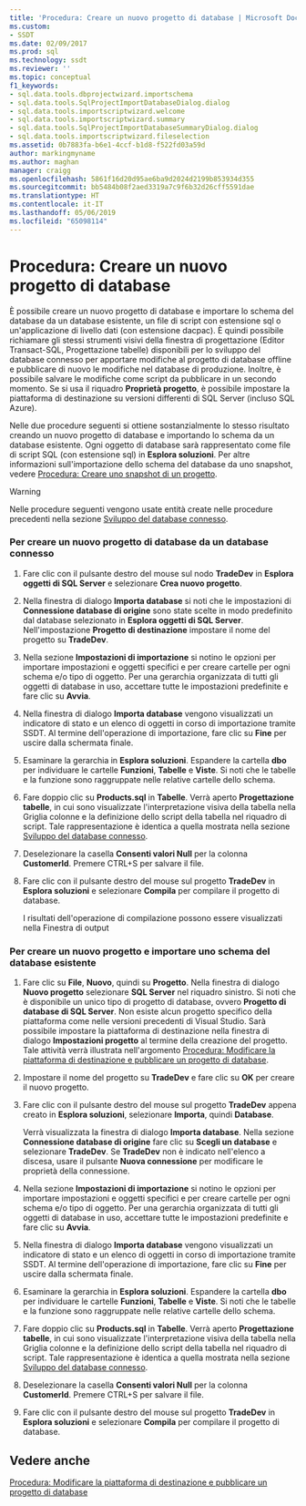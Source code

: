 ```yaml
---
title: 'Procedura: Creare un nuovo progetto di database | Microsoft Docs'
ms.custom:
- SSDT
ms.date: 02/09/2017
ms.prod: sql
ms.technology: ssdt
ms.reviewer: ''
ms.topic: conceptual
f1_keywords:
- sql.data.tools.dbprojectwizard.importschema
- sql.data.tools.SqlProjectImportDatabaseDialog.dialog
- sql.data.tools.importscriptwizard.welcome
- sql.data.tools.importscriptwizard.summary
- sql.data.tools.SqlProjectImportDatabaseSummaryDialog.dialog
- sql.data.tools.importscriptwizard.fileselection
ms.assetid: 0b7883fa-b6e1-4ccf-b1d8-f522fd03a59d
author: markingmyname
ms.author: maghan
manager: craigg
ms.openlocfilehash: 5861f16d20d95ae6ba9d2024d2199b853934d355
ms.sourcegitcommit: bb5484b08f2aed3319a7c9f6b32d26cff5591dae
ms.translationtype: HT
ms.contentlocale: it-IT
ms.lasthandoff: 05/06/2019
ms.locfileid: "65098114"
---
```

# <a name="how-to-create-a-new-database-project"></a>Procedura: Creare un nuovo progetto di database
È possibile creare un nuovo progetto di database e importare lo schema del database da un database esistente, un file di script con estensione sql o un'applicazione di livello dati (con estensione dacpac). È quindi possibile richiamare gli stessi strumenti visivi della finestra di progettazione (Editor Transact\-SQL, Progettazione tabelle) disponibili per lo sviluppo del database connesso per apportare modifiche al progetto di database offline e pubblicare di nuovo le modifiche nel database di produzione. Inoltre, è possibile salvare le modifiche come script da pubblicare in un secondo momento. Se si usa il riquadro **Proprietà progetto**, è possibile impostare la piattaforma di destinazione su versioni differenti di SQL Server (incluso SQL Azure).  
  
Nelle due procedure seguenti si ottiene sostanzialmente lo stesso risultato creando un nuovo progetto di database e importando lo schema da un database esistente. Ogni oggetto di database sarà rappresentato come file di script SQL (con estensione sql) in **Esplora soluzioni**. Per altre informazioni sull'importazione dello schema del database da uno snapshot, vedere [Procedura: Creare uno snapshot di un progetto](../ssdt/how-to-create-a-snapshot-of-a-project.md).  
  
> [!WARNING]  
> Nelle procedure seguenti vengono usate entità create nelle procedure precedenti nella sezione [Sviluppo del database connesso](../ssdt/connected-database-development.md).  
  
### <a name="to-create-a-new-database-project-off-a-connected-database"></a>Per creare un nuovo progetto di database da un database connesso  
  
1.  Fare clic con il pulsante destro del mouse sul nodo **TradeDev** in **Esplora oggetti di SQL Server** e selezionare **Crea nuovo progetto**.  
  
2.  Nella finestra di dialogo **Importa database** si noti che le impostazioni di **Connessione database di origine** sono state scelte in modo predefinito dal database selezionato in **Esplora oggetti di SQL Server**. Nell'impostazione **Progetto di destinazione** impostare il nome del progetto su **TradeDev**.  
  
3.  Nella sezione **Impostazioni di importazione** si notino le opzioni per importare impostazioni e oggetti specifici e per creare cartelle per ogni schema e/o tipo di oggetto. Per una gerarchia organizzata di tutti gli oggetti di database in uso, accettare tutte le impostazioni predefinite e fare clic su **Avvia**.  
  
4.  Nella finestra di dialogo **Importa database** vengono visualizzati un indicatore di stato e un elenco di oggetti in corso di importazione tramite SSDT. Al termine dell'operazione di importazione, fare clic su **Fine** per uscire dalla schermata finale.  
  
5.  Esaminare la gerarchia in **Esplora soluzioni**. Espandere la cartella **dbo** per individuare le cartelle **Funzioni**, **Tabelle** e **Viste**. Si noti che le tabelle e la funzione sono raggruppate nelle relative cartelle dello schema.  
  
6.  Fare doppio clic su **Products.sql** in **Tabelle**. Verrà aperto **Progettazione tabelle**, in cui sono visualizzate l'interpretazione visiva della tabella nella Griglia colonne e la definizione dello script della tabella nel riquadro di script. Tale rappresentazione è identica a quella mostrata nella sezione [Sviluppo del database connesso](../ssdt/connected-database-development.md).  
  
7.  Deselezionare la casella **Consenti valori Null** per la colonna **CustomerId**. Premere CTRL+S per salvare il file.  
  
8.  Fare clic con il pulsante destro del mouse sul progetto **TradeDev** in **Esplora soluzioni** e selezionare **Compila** per compilare il progetto di database.  
  
    I risultati dell'operazione di compilazione possono essere visualizzati nella Finestra di output  
  
### <a name="to-create-a-new-project-and-import-existing-database-schema"></a>Per creare un nuovo progetto e importare uno schema del database esistente  
  
1.  Fare clic su **File**, **Nuovo**, quindi su **Progetto**. Nella finestra di dialogo **Nuovo progetto** selezionare **SQL Server** nel riquadro sinistro. Si noti che è disponibile un unico tipo di progetto di database, ovvero **Progetto di database di SQL Server**. Non esiste alcun progetto specifico della piattaforma come nelle versioni precedenti di Visual Studio. Sarà possibile impostare la piattaforma di destinazione nella finestra di dialogo **Impostazioni progetto** al termine della creazione del progetto. Tale attività verrà illustrata nell'argomento [Procedura: Modificare la piattaforma di destinazione e pubblicare un progetto di database](../ssdt/how-to-change-target-platform-and-publish-a-database-project.md).  
  
2.  Impostare il nome del progetto su **TradeDev** e fare clic su **OK** per creare il nuovo progetto.  
  
3.  Fare clic con il pulsante destro del mouse sul progetto **TradeDev** appena creato in **Esplora soluzioni**, selezionare **Importa**, quindi **Database**.  
  
    Verrà visualizzata la finestra di dialogo **Importa database**. Nella sezione **Connessione database di origine** fare clic su **Scegli un database** e selezionare **TradeDev**. Se **TradeDev** non è indicato nell'elenco a discesa, usare il pulsante **Nuova connessione** per modificare le proprietà della connessione.  
  
4.  Nella sezione **Impostazioni di importazione** si notino le opzioni per importare impostazioni e oggetti specifici e per creare cartelle per ogni schema e/o tipo di oggetto. Per una gerarchia organizzata di tutti gli oggetti di database in uso, accettare tutte le impostazioni predefinite e fare clic su **Avvia**.  
  
5.  Nella finestra di dialogo **Importa database** vengono visualizzati un indicatore di stato e un elenco di oggetti in corso di importazione tramite SSDT. Al termine dell'operazione di importazione, fare clic su **Fine** per uscire dalla schermata finale.  
  
6.  Esaminare la gerarchia in **Esplora soluzioni**. Espandere la cartella **dbo** per individuare le cartelle **Funzioni**, **Tabelle** e **Viste**. Si noti che le tabelle e la funzione sono raggruppate nelle relative cartelle dello schema.  
  
7.  Fare doppio clic su **Products.sql** in **Tabelle**. Verrà aperto **Progettazione tabelle**, in cui sono visualizzate l'interpretazione visiva della tabella nella Griglia colonne e la definizione dello script della tabella nel riquadro di script. Tale rappresentazione è identica a quella mostrata nella sezione [Sviluppo del database connesso](../ssdt/connected-database-development.md).  
  
8.  Deselezionare la casella **Consenti valori Null** per la colonna **CustomerId**. Premere CTRL+S per salvare il file.  
  
9. Fare clic con il pulsante destro del mouse sul progetto **TradeDev** in **Esplora soluzioni** e selezionare **Compila** per compilare il progetto di database.  
  
## <a name="see-also"></a>Vedere anche  
[Procedura: Modificare la piattaforma di destinazione e pubblicare un progetto di database](../ssdt/how-to-change-target-platform-and-publish-a-database-project.md)  
  
